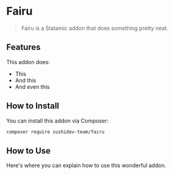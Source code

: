 # Fairu

> Fairu is a Statamic addon that does something pretty neat.

## Features

This addon does:

- This
- And this
- And even this

## How to Install

You can install this addon via Composer:

``` bash
composer require sushidev-team/fairu
```

## How to Use

Here's where you can explain how to use this wonderful addon.
